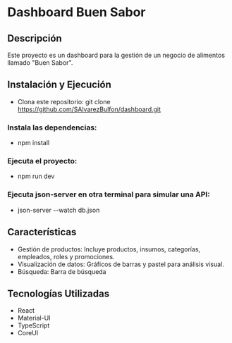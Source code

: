 # Dashboard Buen Sabor

## Descripción
Este proyecto es un dashboard para la gestión de un negocio de alimentos llamado "Buen Sabor".

## Instalación y Ejecución

- Clona este repositorio: git clone https://github.com/SAlvarezBulfon/dashboard.git

### Instala las dependencias:
- npm install
### Ejecuta el proyecto:
- npm run dev
### Ejecuta json-server en otra terminal para simular una API:
- json-server --watch db.json

## Características
- Gestión de productos: Incluye productos, insumos, categorías, empleados, roles y promociones.
- Visualización de datos: Gráficos de barras y pastel para análisis visual.
- Búsqueda: Barra de búsqueda

## Tecnologías Utilizadas
- React
- Material-UI
- TypeScript
- CoreUI